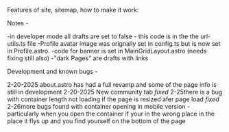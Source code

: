 Features of site, sitemap, how to make it work:

Notes - 

-in developer mode all drafts are set to false - this code is in the the url-utils.ts file
-Profile avatar image was orignally set in config.ts but is now set in Profile.astro.
-code for banner is set in MainGridLayout.astro (needs fixing still also)
-"dark Pages" are drafts with links

Development and known bugs -

2-20-2025 about.astro has had a full revamp and some of the page info is still in development
2-20-2025 New community tab
*fixed* 2-25there is a bug with container length not loading if the page is resized afer page load 
*fixed* 2-26more bugs found with container opening in mobile version - particularly when you open the container if your in the wrong place in the place it flys up and you find yourself on the bottom of the page